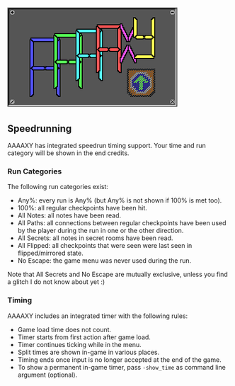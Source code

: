 # ![AAAAXY](logo.png)

## Speedrunning

AAAAXY has integrated speedrun timing support. Your time and run
category will be shown in the end credits.

### Run Categories

The following run categories exist:

  - Any%: every run is Any% (but Any% is not shown if 100% is met too).
  - 100%: all regular checkpoints have been hit.
  - All Notes: all notes have been read.
  - All Paths: all connections between regular checkpoints have been
    used by the player during the run in one or the other direction.
  - All Secrets: all notes in secret rooms have been read.
  - All Flipped: all checkpoints that were seen were last seen in
    flipped/mirrored state.
  - No Escape: the game menu was never used during the run.

Note that All Secrets and No Escape are mutually exclusive, unless you
find a glitch I do not know about yet :)

### Timing

AAAAXY includes an integrated timer with the following rules:

  - Game load time does not count.
  - Timer starts from first action after game load.
  - Timer continues ticking while in the menu.
  - Split times are shown in-game in various places.
  - Timing ends once input is no longer accepted at the end of the game.
  - To show a permanent in-game timer, pass `-show_time` as command line
    argument (optional).
